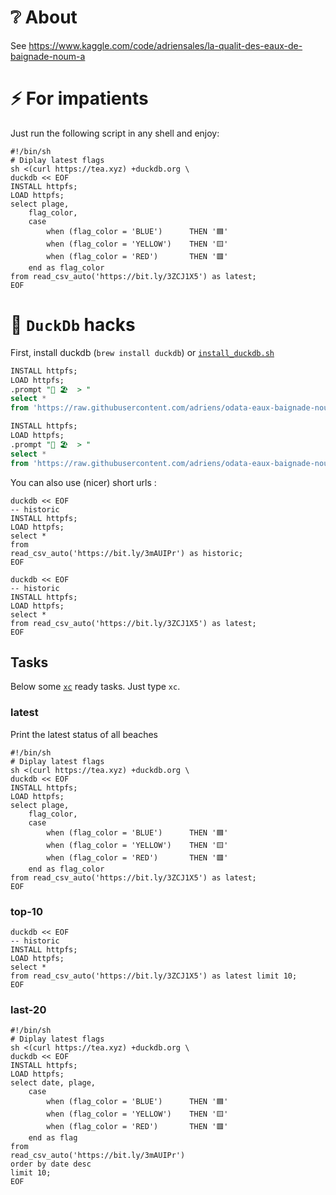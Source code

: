 # ❔ About

See https://www.kaggle.com/code/adriensales/la-qualit-des-eaux-de-baignade-noum-a

# ⚡ For impatients

Just run the following script in any shell and enjoy:

```shell
#!/bin/sh
# Diplay latest flags
sh <(curl https://tea.xyz) +duckdb.org \
duckdb << EOF
INSTALL httpfs;
LOAD httpfs;
select plage,
    flag_color,
    case 
        when (flag_color = 'BLUE')      THEN '🟦'
        when (flag_color = 'YELLOW')    THEN '🟨'
        when (flag_color = 'RED')       THEN '🟥'
    end as flag_color
from read_csv_auto('https://bit.ly/3ZCJ1X5') as latest;
EOF

```


# 🦆 `DuckDb` hacks

First, install duckdb (`brew install duckdb`) or [`install_duckdb.sh`](https://gist.github.com/adriens/74a2fd8adc6fd508d970bc1cb2419395)

```sql
INSTALL httpfs;
LOAD httpfs;
.prompt "🦆 🏖️  > "
select * 
from 'https://raw.githubusercontent.com/adriens/odata-eaux-baignade-noumea/main/data/latest.csv';
```

```sql
INSTALL httpfs;
LOAD httpfs;
.prompt "🦆 🏖️  > "
select *
from 'https://raw.githubusercontent.com/adriens/odata-eaux-baignade-noumea/main/data/historic.csv';
```

You can also use (nicer) short urls : 

```shell
duckdb << EOF
-- historic
INSTALL httpfs;
LOAD httpfs;
select *
from
read_csv_auto('https://bit.ly/3mAUIPr') as historic;
EOF
```

```shell
duckdb << EOF
-- historic
INSTALL httpfs;
LOAD httpfs;
select *
from read_csv_auto('https://bit.ly/3ZCJ1X5') as latest;
EOF
```
## Tasks

Below some [`xc`](https://xcfile.dev/) ready tasks. 
Just type `xc`.

### latest
Print the latest status of all beaches

```shell
#!/bin/sh
# Diplay latest flags
sh <(curl https://tea.xyz) +duckdb.org \
duckdb << EOF
INSTALL httpfs;
LOAD httpfs;
select plage,
    flag_color,
    case 
        when (flag_color = 'BLUE')      THEN '🟦'
        when (flag_color = 'YELLOW')    THEN '🟨'
        when (flag_color = 'RED')       THEN '🟥'
    end as flag_color
from read_csv_auto('https://bit.ly/3ZCJ1X5') as latest;
EOF

```
### top-10

```shell
duckdb << EOF
-- historic
INSTALL httpfs;
LOAD httpfs;
select *
from read_csv_auto('https://bit.ly/3ZCJ1X5') as latest limit 10;
EOF
```

### last-20

```shell
#!/bin/sh
# Diplay latest flags
sh <(curl https://tea.xyz) +duckdb.org \
duckdb << EOF
INSTALL httpfs;
LOAD httpfs;
select date, plage,
    case 
        when (flag_color = 'BLUE')      THEN '🟦'
        when (flag_color = 'YELLOW')    THEN '🟨'
        when (flag_color = 'RED')       THEN '🟥'
    end as flag
from
read_csv_auto('https://bit.ly/3mAUIPr')
order by date desc
limit 10;
EOF
